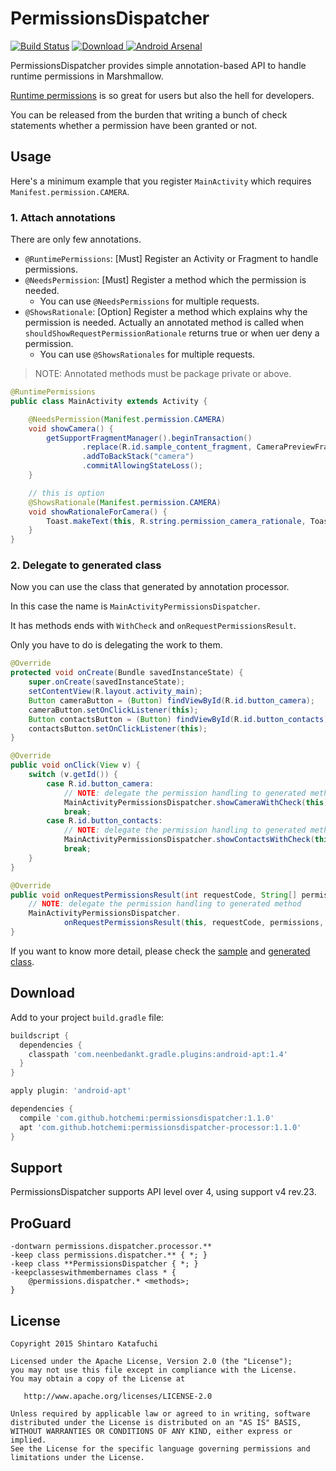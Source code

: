 # PermissionsDispatcher

[![Build Status](https://travis-ci.org/hotchemi/PermissionsDispatcher.svg)](https://travis-ci.org/hotchemi/PermissionsDispatcher)
[ ![Download](https://api.bintray.com/packages/hotchemi/maven/permissionsdispatcher/images/download.svg) ](https://bintray.com/hotchemi/maven/permissionsdispatcher/_latestVersion)
[![Android Arsenal](https://img.shields.io/badge/Android%20Arsenal-PermissionsDispatcher-green.svg?style=flat)](https://android-arsenal.com/details/1/2316)

PermissionsDispatcher provides simple annotation-based API to handle runtime permissions in Marshmallow.

[Runtime permissions](https://developer.android.com/preview/features/runtime-permissions.html) is so great for users but also the hell for developers.

You can be released from the burden that writing a bunch of check statements whether a permission have been granted or not. 

## Usage

Here's a minimum example that you register `MainActivity` which requires `Manifest.permission.CAMERA`.

### 1. Attach annotations

There are only few annotations.

- `@RuntimePermissions`: [Must] Register an Activity or Fragment to handle permissions.
- `@NeedsPermission`: [Must] Register a method which the permission is needed.
    - You can use `@NeedsPermissions` for multiple requests.
- `@ShowsRationale`: [Option] Register a method which explains why the permission is needed. Actually an annotated method is called when `shouldShowRequestPermissionRationale` returns true or when uer deny a permission.
    - You can use `@ShowsRationales` for multiple requests.

> NOTE: Annotated methods must be package private or above.

```java
@RuntimePermissions
public class MainActivity extends Activity {

    @NeedsPermission(Manifest.permission.CAMERA)
    void showCamera() {
        getSupportFragmentManager().beginTransaction()
                .replace(R.id.sample_content_fragment, CameraPreviewFragment.newInstance())
                .addToBackStack("camera")
                .commitAllowingStateLoss();
    }

    // this is option
    @ShowsRationale(Manifest.permission.CAMERA)
    void showRationaleForCamera() {
        Toast.makeText(this, R.string.permission_camera_rationale, Toast.LENGTH_SHORT).show();
    }
}
```

### 2. Delegate to generated class

Now you can use the class that generated by annotation processor.

In this case the name is `MainActivityPermissionsDispatcher`.

It has methods ends with `WithCheck` and `onRequestPermissionsResult`.

Only you have to do is delegating the work to them.

```java
@Override
protected void onCreate(Bundle savedInstanceState) {
    super.onCreate(savedInstanceState);
    setContentView(R.layout.activity_main);
    Button cameraButton = (Button) findViewById(R.id.button_camera);
    cameraButton.setOnClickListener(this);
    Button contactsButton = (Button) findViewById(R.id.button_contacts);
    contactsButton.setOnClickListener(this);
}

@Override
public void onClick(View v) {
    switch (v.getId()) {
        case R.id.button_camera:
            // NOTE: delegate the permission handling to generated method
            MainActivityPermissionsDispatcher.showCameraWithCheck(this);
            break;
        case R.id.button_contacts:
            // NOTE: delegate the permission handling to generated method
            MainActivityPermissionsDispatcher.showContactsWithCheck(this);
            break;
    }
}

@Override
public void onRequestPermissionsResult(int requestCode, String[] permissions, int[] grantResults) {
    // NOTE: delegate the permission handling to generated method
    MainActivityPermissionsDispatcher.
            onRequestPermissionsResult(this, requestCode, permissions, grantResults);
}
```

If you want to know more detail, please check the [sample](https://github.com/hotchemi/PermissionsDispatcher/tree/master/permissionsdispatcher-sample) and [generated class](https://gist.github.com/hotchemi/5dc89c02399c2419fab7).

## Download

Add to your project `build.gradle` file:

```groovy
buildscript {
  dependencies {
    classpath 'com.neenbedankt.gradle.plugins:android-apt:1.4'
  }
}

apply plugin: 'android-apt'

dependencies {
  compile 'com.github.hotchemi:permissionsdispatcher:1.1.0'
  apt 'com.github.hotchemi:permissionsdispatcher-processor:1.1.0'
}
```

## Support

PermissionsDispatcher supports API level over 4, using support v4 rev.23.

## ProGuard

```
-dontwarn permissions.dispatcher.processor.**
-keep class permissions.dispatcher.** { *; }
-keep class **PermissionsDispatcher { *; }
-keepclasseswithmembernames class * {
    @permissions.dispatcher.* <methods>;
}
```

## License

```
Copyright 2015 Shintaro Katafuchi

Licensed under the Apache License, Version 2.0 (the "License");
you may not use this file except in compliance with the License.
You may obtain a copy of the License at

   http://www.apache.org/licenses/LICENSE-2.0

Unless required by applicable law or agreed to in writing, software
distributed under the License is distributed on an "AS IS" BASIS,
WITHOUT WARRANTIES OR CONDITIONS OF ANY KIND, either express or implied.
See the License for the specific language governing permissions and
limitations under the License.
```
